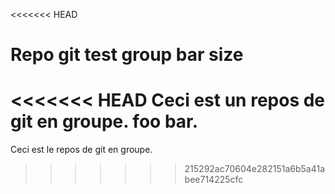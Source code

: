 <<<<<<< HEAD
# Repo git test group bar size

<<<<<<< HEAD
Ceci est un repos de git en groupe. foo bar.
=======
Ceci est le repos de git en groupe.
>>>>>>> 215292ac70604e282151a6b5a41abee714225cfc
